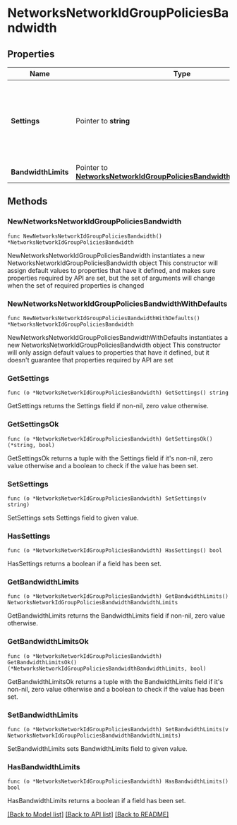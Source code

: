# NetworksNetworkIdGroupPoliciesBandwidth

## Properties

Name | Type | Description | Notes
------------ | ------------- | ------------- | -------------
**Settings** | Pointer to **string** | How bandwidth limits are enforced. Can be &#39;network default&#39;, &#39;ignore&#39; or &#39;custom&#39;. | [optional] 
**BandwidthLimits** | Pointer to [**NetworksNetworkIdGroupPoliciesBandwidthBandwidthLimits**](NetworksNetworkIdGroupPoliciesBandwidthBandwidthLimits.md) |  | [optional] 

## Methods

### NewNetworksNetworkIdGroupPoliciesBandwidth

`func NewNetworksNetworkIdGroupPoliciesBandwidth() *NetworksNetworkIdGroupPoliciesBandwidth`

NewNetworksNetworkIdGroupPoliciesBandwidth instantiates a new NetworksNetworkIdGroupPoliciesBandwidth object
This constructor will assign default values to properties that have it defined,
and makes sure properties required by API are set, but the set of arguments
will change when the set of required properties is changed

### NewNetworksNetworkIdGroupPoliciesBandwidthWithDefaults

`func NewNetworksNetworkIdGroupPoliciesBandwidthWithDefaults() *NetworksNetworkIdGroupPoliciesBandwidth`

NewNetworksNetworkIdGroupPoliciesBandwidthWithDefaults instantiates a new NetworksNetworkIdGroupPoliciesBandwidth object
This constructor will only assign default values to properties that have it defined,
but it doesn't guarantee that properties required by API are set

### GetSettings

`func (o *NetworksNetworkIdGroupPoliciesBandwidth) GetSettings() string`

GetSettings returns the Settings field if non-nil, zero value otherwise.

### GetSettingsOk

`func (o *NetworksNetworkIdGroupPoliciesBandwidth) GetSettingsOk() (*string, bool)`

GetSettingsOk returns a tuple with the Settings field if it's non-nil, zero value otherwise
and a boolean to check if the value has been set.

### SetSettings

`func (o *NetworksNetworkIdGroupPoliciesBandwidth) SetSettings(v string)`

SetSettings sets Settings field to given value.

### HasSettings

`func (o *NetworksNetworkIdGroupPoliciesBandwidth) HasSettings() bool`

HasSettings returns a boolean if a field has been set.

### GetBandwidthLimits

`func (o *NetworksNetworkIdGroupPoliciesBandwidth) GetBandwidthLimits() NetworksNetworkIdGroupPoliciesBandwidthBandwidthLimits`

GetBandwidthLimits returns the BandwidthLimits field if non-nil, zero value otherwise.

### GetBandwidthLimitsOk

`func (o *NetworksNetworkIdGroupPoliciesBandwidth) GetBandwidthLimitsOk() (*NetworksNetworkIdGroupPoliciesBandwidthBandwidthLimits, bool)`

GetBandwidthLimitsOk returns a tuple with the BandwidthLimits field if it's non-nil, zero value otherwise
and a boolean to check if the value has been set.

### SetBandwidthLimits

`func (o *NetworksNetworkIdGroupPoliciesBandwidth) SetBandwidthLimits(v NetworksNetworkIdGroupPoliciesBandwidthBandwidthLimits)`

SetBandwidthLimits sets BandwidthLimits field to given value.

### HasBandwidthLimits

`func (o *NetworksNetworkIdGroupPoliciesBandwidth) HasBandwidthLimits() bool`

HasBandwidthLimits returns a boolean if a field has been set.


[[Back to Model list]](../README.md#documentation-for-models) [[Back to API list]](../README.md#documentation-for-api-endpoints) [[Back to README]](../README.md)


